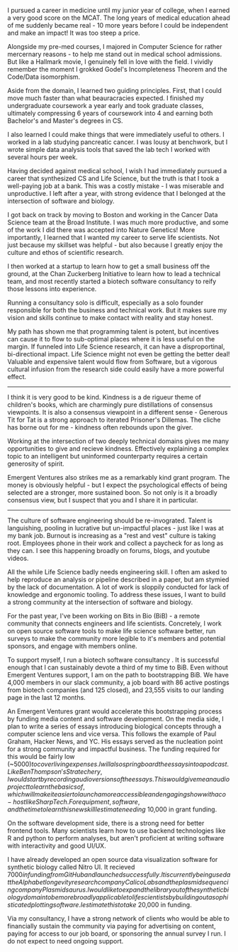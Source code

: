 I pursued a career in medicine until my junior year of college, when I earned a very good score on the MCAT. The long years of medical education ahead of me suddenly became real - 10 more years before I could be independent and make an impact! It was too steep a price.

Alongside my pre-med courses, I majored in Computer Science for rather mercernary reasons - to help me stand out in medical school admissions. But like a Hallmark movie, I genuinely fell in love with the field. I vividly remember the moment I grokked Godel's Incompleteness Theorem and the Code/Data isomorphism.

Aside from the domain, I learned two guiding principles. First, that I could move much faster than what beauracracies expected. I finished my undergraduate coursework a year early and took graduate classes, ultimately compressing 6 years of coursework into 4 and earning both Bachelor's and Master's degrees in CS. 

I also learned I could make things that were immediately useful to others. I worked in a lab studying pancreatic cancer. I was lousy at benchwork, but I wrote simple data analysis tools that saved the lab tech I worked with several hours per week.

Having decided against medical school, I wish I had immediately pursued a career that synthesized CS and Life Science, but the truth is that I took a well-paying job at a bank. This was a costly mistake - I was miserable and unproductive. I left after a year, with strong evidence that I belonged at the intersection of software and biology.

I got back on track by moving to Boston and working in the Cancer Data Science team at the Broad Institute. I was much more productive, and some of the work I did there was accepted into Nature Genetics! More importantly, I learned that I wanted my career to serve life scientists. Not just because my skillset was helpful - but also because I greatly enjoy the culture and ethos of scientific research. 

I then worked at a startup to learn how to get a small business off the ground, at the Chan Zuckerberg Initiative to learn how to lead a technical team, and most recently started a biotech software consultancy to reify those lessons into experience.

Running a consultancy solo is difficult, especially as a solo founder responsible for both the business and technical work. But it makes sure my vision and skills continue to make contact with reality and stay honest.

My path has shown me that programming talent is potent, but incentives can cause it to flow to sub-optimal places where it is less useful on the margin. If funneled into Life Science research, it can have a disproportinal, bi-directional impact. Life Science might not even be getting the better deal! Valuable and expensive talent would flow from Software, but a vigorous cultural infusion from the research side could easily have a more powerful effect.

---

I think it is very good to be kind. Kindness is a de rigueur theme of children's books, which are charmingly pure distillations of consensus viewpoints. It is also a consensus viewpoint in a different sense - Generous Tit for Tat is a strong approach to iterated Prisoner's Dillemas. The cliche has borne out for me - kindness often rebounds upon the giver.

Working at the intersection of two deeply technical domains gives me many opportunities to give and recieve kindness. Effectively explaining a complex topic to an intelligent but uninformed counterparty requires a certain generosity of spirit.

Emergent Ventures also strikes me as a remarkably kind grant program. The money is obviously helpful - but I expect the psychological effects of being selected are a stronger, more sustained boon. So not only is it a broadly consensus view, but I suspect that you and I share it in particular.

---

The culture of software engineering should be re-invograted. Talent is languishing, pooling in lucrative but un-impactful places - just like I was at my bank job. Burnout is increasing as a "rest and vest" culture is taking root. Employees phone in their work and collect a paycheck for as long as they can. I see this happening broadly on forums, blogs, and youtube videos. 

All the while Life Science badly needs engineering skill. I often am asked to help reproduce an analysis or pipeline described in a paper, but am stymied by the lack of documentation. A lot of work is sloppily conducted for lack of knowledge and ergonomic tooling. To address these issues, I want to build a strong community at the intersection of software and biology.

For the past year, I've been working on Bits in Bio (BiB) - a remote community that connects engineers and life scientists. Concretely, I work on open source software tools to make life science software better, run surveys to make the community more legible to it's members and potential sponsors, and engage with members online.

To support myself, I run a biotech software consultancy . It is successful enough that I can sustainably devote a third of my time to BiB. Even without Emergent Ventures support, I am on the path to bootstrapping BiB. We have 4,000 members in our slack community, a job board with 86 active postings from biotech companies (and 125 closed), and 23,555 visits to our landing page in the last 12 months.

An Emergent Ventures grant would accelerate this bootstrapping process by funding media content and software development. On the media side, I plan to write a series of essays introducing biological concepts through a computer science lens and vice versa. This follows the example of Paul Graham, Hacker News, and YC. His essays served as the nucleation point for a strong community and impactful business. The funding required for this would be fairly low (~$5000) to cover living expenses. I will also springboard the essays into a podcast. Like Ben Thompson's Stratechery, I would start by recording audio versions of the essays. This would give me an audio project to learn the basics of, which will make it easier to launch a more accessible and engaging show with a co-host like Sharp Tech. For equipment, software, and the time to learn this new skill I estimate needing ~$10,000 in grant funding.

On the software development side, there is a strong need for better frontend tools. Many scientists learn how to use backend technologies like R and python to perform analyses, but aren't proficient at writing software with interactivity and good UI/UX. 

I have already developed an open source data visualization software for synthetic biology called Nitro UI. It recieved $7000 in funding from GitHub and launched successfully. It is currently being used at the Alphabet longevity research company Calico Labs and the plasmid sequencing company Plasmidsaurus. I would like to expand the library out of the synthetic biology domain to be more broadly applicable to life scientists by building out a sophisticated plotting software. I estimate this to take ~$20,000 in funding.

Via my consultancy, I have a strong network of clients who would be able to financially sustain the community via paying for advertising on content, paying for access to our job board, or sponsoring the annual survey I run. I do not expect to need ongoing support.
